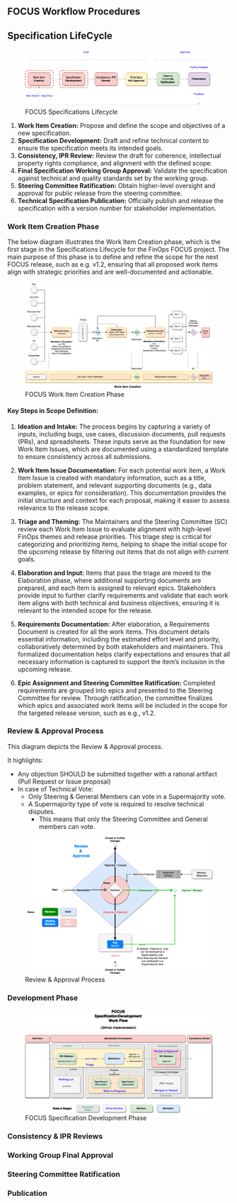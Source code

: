 ## FOCUS Workflow Procedures


## Specification LifeCycle

<figure>
    <img src="images/FOCUS-Process-spec-life-cycle-2.drawio.png" alt="Technical Specifications Lifecycle">
    <figcaption>FOCUS Specifications Lifecycle</figcaption>
</figure>

1. **Work Item Creation:** Propose and define the scope and objectives of a new specification.
2. **Specification Development:** Draft and refine technical content to ensure the specification meets its intended goals.
3. **Consistency, IPR Review:** Review the draft for coherence, intellectual property rights compliance, and alignment with the defined scope.
4. **Final Specification Working Group Approval:** Validate the specification against technical and quality standards set by the working group.
5. **Steering Committee Ratification:** Obtain higher-level oversight and approval for public release from the steering committee.
6. **Technical Specification Publication:** Officially publish and release the specification with a version number for stakeholder implementation.

### Work Item Creation Phase
The below diagram illustrates the Work Item Creation phase, which is the first stage in the Specifications Lifecycle for the FinOps FOCUS project. The main purpose of this phase is to define and refine the scope for the next FOCUS release, such as e.g. v1.2, ensuring that all proposed work items align with strategic priorities and are well-documented and actionable.

<figure>
    <img src="images/FOCUS-Process-work-item-creation-4.drawio.png" alt="Work Item Creation Phase">
    <figcaption>FOCUS Work Item Creation Phase</figcaption>
</figure>

#### Key Steps in Scope Definition:

1. **Ideation and Intake:** The process begins by capturing a variety of inputs, including bugs, use cases, discussion documents, pull requests (PRs), and spreadsheets. These inputs serve as the foundation for new Work Item Issues, which are documented using a standardized template to ensure consistency across all submissions.

2. **Work Item Issue Documentation:** For each potential work item, a Work Item Issue is created with mandatory information, such as a title, problem statement, and relevant supporting documents (e.g., data examples, or epics for consideration). This documentation provides the initial structure and context for each proposal, making it easier to assess relevance to the release scope.

3. **Triage and Theming:** The Maintainers and the Steering Committee (SC) review each Work Item Issue to evaluate alignment with high-level FinOps themes and release priorities. This triage step is critical for categorizing and prioritizing items, helping to shape the initial scope for the upcoming release by filtering out items that do not align with current goals.

4. **Elaboration and Input:** Items that pass the triage are moved to the Elaboration phase, where additional supporting documents are prepared, and each item is assigned to relevant epics. Stakeholders provide input to further clarify requirements and validate that each work item aligns with both technical and business objectives, ensuring it is relevant to the intended scope for the release.

5. **Requirements Documentation:** After elaboration, a Requirements Document is created for all the work items. This document details essential information, including the estimated effort level and priority, collaboratively determined by both stakeholders and maintainers. This formalized documentation helps clarify expectations and ensures that all necessary information is captured to support the item’s inclusion in the upcoming release.

6. **Epic Assignment and Steering Committee Ratification:** Completed requirements are grouped into epics and presented to the Steering Committee for review. Through ratification, the committee finalizes which epics and associated work items will be included in the scope for the targeted release version, such as e.g., v1.2.


### Review & Approval Process
This diagram depicts the Review & Approval process. 

It highlights:
* Any objection SHOULD be submitted together with a rational artifact (Pull Request or Issue proposal)
* In case of Technical Vote: 
  * Only Steering & General Members can vote in a Supermajority vote.
  * A Supermajority type of vote is required to resolve technical disputes. 
    * This means that only the Steering Committee and General members can vote. 

<figure>
    <img src="images/FOCUS-Process-R&A-4.drawio.png" alt="Review & Approval Process">
    <figcaption>Review & Approval Process</figcaption>
</figure>

### Development Phase

<figure>
    <img src="images/FOCUS-Process-spec-dev-workflow.drawio.png" alt="Specification Development Phase">
    <figcaption>FOCUS Specification Development Phase</figcaption>
</figure>


### Consistency & IPR Reviews


### Working Group Final Approval


### Steering Committee Ratification


### Publication